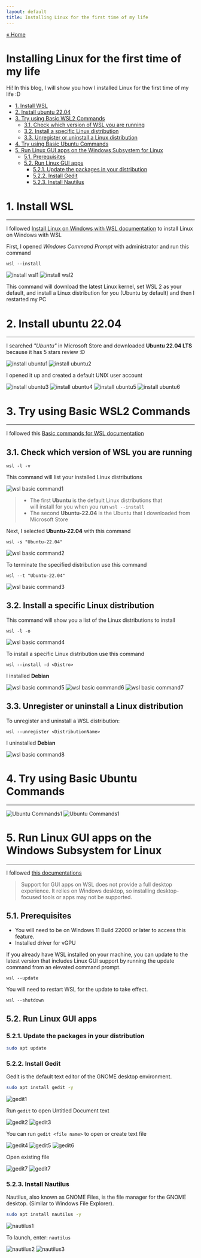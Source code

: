 ```yaml
---
layout: default
title: Installing Linux for the first time of my life
---
```


[« Home](https://jedsadasrijunpoe.github.io/)

<h1>Installing Linux for the first time of my life</h1>

Hi! In this blog, I will show you how I installed Linux for the first time of my life :D

- [1. Install WSL](#1-install-wsl)
- [2. Install ubuntu 22.04](#2-install-ubuntu-2204)
- [3. Try using Basic WSL2 Commands](#3-try-using-basic-wsl2-commands)
  - [3.1. Check which version of WSL you are running](#31-check-which-version-of-wsl-you-are-running)
  - [3.2. Install a specific Linux distribution](#32-install-a-specific-linux-distribution)
  - [3.3. Unregister or uninstall a Linux distribution](#33-unregister-or-uninstall-a-linux-distribution)
- [4. Try using Basic Ubuntu Commands](#4-try-using-basic-ubuntu-commands)
- [5. Run Linux GUI apps on the Windows Subsystem for Linux](#5-run-linux-gui-apps-on-the-windows-subsystem-for-linux)
  - [5.1. Prerequisites](#51-prerequisites)
  - [5.2. Run Linux GUI apps](#52-run-linux-gui-apps)
    - [5.2.1. Update the packages in your distribution](#521-update-the-packages-in-your-distribution)
    - [5.2.2. Install Gedit](#522-install-gedit)
    - [5.2.3. Install Nautilus](#523-install-nautilus)


# 1. Install WSL

---

I followed [Install Linux on Windows with WSL documentation](https://docs.microsoft.com/en-us/windows/wsl/install) to install Linux on Windows with WSL

First, I opened *Windows Command Prompt* with administrator and run this command

```shell
wsl --install
```

![install wsl1](/images/Screenshot%202022-07-31%20124136.png)
![install wsl2](/images/Screenshot%202022-07-31%20124321.png)

This command will download the latest Linux kernel, set WSL 2 as your default, and install a Linux distribution for you (Ubuntu by default) and then I restarted my PC

# 2. Install ubuntu 22.04

---

I searched *"Ubuntu"* in Microsoft Store and downloaded **Ubuntu 22.04 LTS** because it has 5 stars review :D

![install ubuntu1](/images/Screenshot%202022-08-03%20123001.png)
![install ubuntu2](/images/Screenshot%202022-08-03%20123024.png)

I opened it up and created a default UNIX user account

![install ubuntu3](/images/Screenshot%202022-08-03%20124746.png)
![install ubuntu4](/images/Screenshot%202022-08-03%20124818.png)
![install ubuntu5](/images/Screenshot%202022-08-03%20124923.png)
![install ubuntu6](/images/Screenshot%202022-08-03%20125925.png)

# 3. Try using Basic WSL2 Commands

---

I followed this [Basic commands for WSL documentation](https://docs.microsoft.com/en-us/windows/wsl/basic-commands)

## 3.1. Check which version of WSL you are running

```shell
wsl -l -v
```

This command will list your installed Linux distributions

![wsl basic command1](/images/Screenshot%202022-08-04-201642-wsl-command.png)

> - The first **Ubuntu** is the default Linux distributions that  
will install for you when you run `wsl --install`  
> - The second **Ubuntu-22.04** is the Ubuntu that I downloaded from Microsoft Store

Next, I selected **Ubuntu-22.04** with this command

```shell
wsl -s "Ubuntu-22.04"
```

![wsl basic command2](\images\Screenshot-2022-08-04-205556-wsl-command.png)

To terminate the specified distribution use this command

```shell
wsl --t "Ubuntu-22.04"
```

![wsl basic command3](\images\Screenshot-2022-08-04-212439-wsl-command.png)

## 3.2. Install a specific Linux distribution

This command will show you a list of the Linux distributions to install

```shell
wsl -l -o
```

![wsl basic command4](\images\Screenshot-2022-08-04-213744-wsl-command.png)

To install a specific Linux distribution use this command

```shell
wsl --install -d <Distro>
```

I installed **Debian**

![wsl basic command5](\images\Screenshot-2022-08-04-214251-wsl-command.png)
![wsl basic command6](\images\Screenshot-2022-08-04-214334-wsl-command.png)
![wsl basic command7](\images\Screenshot-2022-08-04-214406-wsl-command.png)

## 3.3. Unregister or uninstall a Linux distribution

To unregister and uninstall a WSL distribution:

```shell
wsl --unregister <DistributionName>
```

I uninstalled **Debian**

![wsl basic command8](\images\Screenshot-2022-08-04-214930-wsl-command.png)

# 4. Try using Basic Ubuntu Commands

---

![Ubuntu Commands1](\images\Screenshot-2022-08-04-224850-ubuntu-commands.png)
![Ubuntu Commands1](\images\Screenshot-2022-08-04-225046-ubuntu-commands.png)

# 5. Run Linux GUI apps on the Windows Subsystem for Linux

---

I followed [this documentations](https://docs.microsoft.com/en-us/windows/wsl/tutorials/gui-apps)

>Support for GUI apps on WSL does not provide a full desktop experience. It relies on Windows desktop, so installing desktop-focused tools or apps may not be supported.

## 5.1. Prerequisites

- You will need to be on Windows 11 Build 22000 or later to access this feature.
- Installed driver for vGPU

If you already have WSL installed on your machine, you can update to the latest version that includes Linux GUI support by running the update command from an elevated command prompt.

```shell
wsl --update
```

You will need to restart WSL for the update to take effect.

```shell
wsl --shutdown
```

## 5.2. Run Linux GUI apps

### 5.2.1. Update the packages in your distribution

```Bash
sudo apt update
```

### 5.2.2. Install Gedit

Gedit is the default text editor of the GNOME desktop environment.

```Bash
sudo apt install gedit -y
```

![gedit1](\images\Screenshot-2022-08-05-000105-linux-gui-apps.png)

Run `gedit` to open Untitled Document text

![gedit2](\images\Screenshot-2022-08-05-000531-linux-gui-apps.png)
![gedit3](\images\Screenshot-2022-08-05-000622-linux-gui-apps.png)

You can run `gedit <file name>` to open or create text file

![gedit4](\images\Screenshot-2022-08-05-000953-linux-gui-apps.png)
![gedit5](\images\Screenshot-2022-08-05-001027-linux-gui-apps.png)
![gedit6](\images\Screenshot-2022-08-05-001237-linux-gui-apps.png)

Open existing file

![gedit7](\images\Screenshot-2022-08-05-001319-linux-gui-apps.png)
![gedit7](\images\Screenshot-2022-08-05-001348-linux-gui-apps.png)

### 5.2.3. Install Nautilus

Nautilus, also known as GNOME Files, is the file manager for the GNOME desktop. (Similar to Windows File Explorer).

```Bash
sudo apt install nautilus -y
```

![nautilus1](\images\Screenshot-2022-08-05-003055-nautilus.png)

To launch, enter: `nautilus`

![nautilus2](\images\Screenshot-2022-08-05-003221-nautilus.png)
![nautilus3](\images\Screenshot-2022-08-05-003248-nautilus.png)
